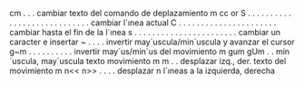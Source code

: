 
cm . . . cambiar texto del comando de deplazamiento m
cc or S . . . . . . . . . . . . . . . . . . . . . . . . . . . . cambiar l´ınea actual
C . . . . . . . . . . . . . . . . . . . . . . cambiar hasta el fin de la l´ınea
s . . . . . . . . . . . . . . . . . . . . . . . cambiar un caracter e insertar
~ . . . . invertir may´uscula/min´uscula y avanzar el cursor
g~m . . . . . . . . . . invertir may´us/min´us del movimiento m
gum gUm . . min´uscula, may´uscula texto movimiento m
<m >m . . desplazar izq., der. texto del movimiento m
n<< n>> . . . . desplazar n l´ıneas a la izquierda, derecha